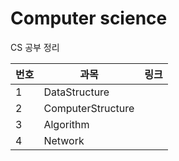# Computer science

CS 공부 정리



| 번호 | 과목              | 링크 |
| ---- | ----------------- | ---- |
| 1    | DataStructure     |      |
| 2    | ComputerStructure |      |
| 3    | Algorithm         |      |
| 4    | Network           |      |

